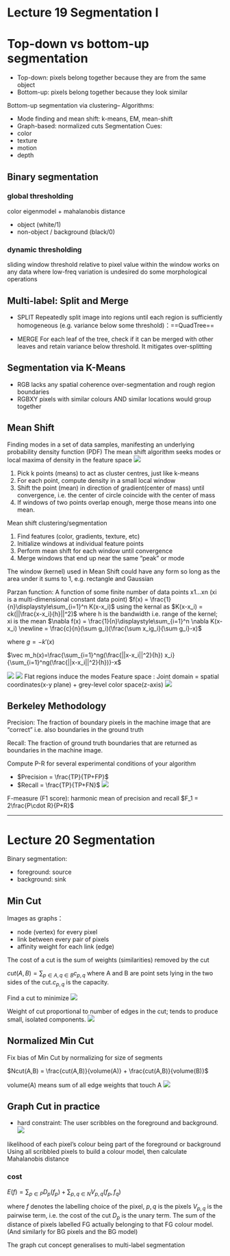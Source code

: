 # Lecture 19 Segmentation I
# Top-down vs bottom-up segmentation
* Top-down: pixels belong together because they are from the same object
* Bottom-up: pixels belong together because they look similar

Bottom-up segmentation via clustering– Algorithms: 
* Mode finding and mean shift: k-means, EM, mean-shift
* Graph-based: normalized cuts 
Segmentation Cues:
* color
* texture
* motion
* depth
## Binary segmentation
### global thresholding
color eigenmodel + mahalanobis distance
* object (white/1)    
* non-object / background (black/0)
### dynamic thresholding
sliding window 
threshold relative to pixel value within the window
works on any data where low-freq variation is undesired
do some morphological operations 

## Multi-label: Split and Merge
* SPLIT
Repeatedly split image into regions until each region is sufficiently homogeneous (e.g. variance below some threshold)：==QuadTree==

* MERGE
For each leaf of the tree, check if it can be merged with other leaves and retain variance below threshold. It mitigates over-splitting

## Segmentation via K-Means
* RGB
lacks any spatial coherence
over-segmentation and rough region boundaries
* RGBXY
pixels with similar colours AND similar locations would group together  

## Mean Shift
Finding modes in a set of data samples, manifesting an underlying probability density function (PDF)
The mean shift algorithm seeks modes or local maxima of density in the feature space
![](\images\mean_shift.png)
1. Pick k points (means) to act as cluster centres, just like k-means
2. For each point, compute density in a small local window
3. Shift the point (mean) in direction of gradient(center of mass) until convergence, i.e. the center of circle coincide with the center of mass
4. If windows of two points overlap enough, merge those means into one mean.

Mean shift clustering/segmentation
1. Find features (color, gradients, texture, etc)
2. Initialize windows at individual feature points
3. Perform mean shift for each window until convergence
4. Merge windows that end up near the same “peak” or mode

The window (kernel) used in Mean Shift could have any form so long as the area under it sums to 1, e.g. rectangle and Gaussian

Parzan function:
A function of some finite number of data points x1…xn 
(xi is a multi-dimensional constant data point)
$f(x) = \frac{1}{n}\displaystyle\sum_{i=1}^n K(x-x_i)$
using the kernal as
$K(x-x_i) = ck(||\frac{x-x_i}{h}||^2)$
where h is the bandwidth i.e. range of the kernel; xi is the mean
$\nabla f(x) =  \frac{1}{n}\displaystyle\sum_{i=1}^n \nabla K(x-x_i) \newline = \frac{c}{n}(\sum g_i)(\frac{\sum x_ig_i}{\sum g_i}-x)$

where $g = -k'(x)$

$\vec m_h(x)=\frac{\sum_{i=1}^ng(\frac{||x-x_i||^2}{h}) x_i}{\sum_{i=1}^ng(\frac{||x-x_i||^2}{h})}-x$

![](\images\mean_shift_procon.png)
![](\images\mean_shift_eg.png)
Flat regions induce the modes
Feature space : Joint domain = spatial coordinates(x-y plane) + grey-level color space(z-axis)
![](\images\mean_shift_eg1.png)

## Berkeley Methodology

Precision:  The fraction of boundary pixels in the machine image that are “correct” i.e. also boundaries in the ground truth

Recall:  The fraction of ground truth boundaries that are returned as boundaries in the machine image.

Compute P-R for several experimental conditions of your algorithm 
* $Precision = \frac{TP}{TP+FP}$ 
* $Recall = \frac{TP}{TP+FN}$ 
![](\images\PRSeg.png)

F-measure (F1 score): harmonic mean of precision and recall
$F_1 = 2\frac{P\cdot R}{P+R}$


---

# Lecture 20 Segmentation
Binary segmentation: 
* foreground: source
* background: sink
## Min Cut
Images as graphs：
* node (vertex) for every pixel
* link between every pair of pixels
* affinity weight for each link (edge)

The cost of a cut is the sum of weights (similarities) removed by the cut

$cut(A,B) = \displaystyle\sum_{p\in A, q\in B}c_{p,q}$
where A and B are point sets lying in the two sides of the cut.$c_{p,q}$ is the capacity.

Find a cut to minimize 
![](\images\mincut.png)

Weight of cut proportional to number of edges in the cut; tends to produce small, isolated components.
![](\images\mincut1.png)

## Normalized Min Cut
Fix bias of Min Cut by normalizing for size of segments

$Ncut(A,B) = \frac{cut(A,B)}{volume(A)} + \frac{cut(A,B)}{volume(B)}$

volume(A) means sum of all edge weights that touch A
![](\images\nmincut.png)


## Graph Cut in practice
* hard constraint: The user scribbles on the foreground and background. 
![](\images\hard.png)

likelihood of each pixel’s colour being part of the foreground or background
Using all scribbled pixels to build a colour model, then calculate 
Mahalanobis distance 
### cost
$E(f) = \displaystyle\sum_{p\in P}D_p(f_p)+\displaystyle\sum_{p,q\in N}V_{p,q}(f_p,f_q)$

where $f$ denotes the labelling choice of the pixel, $p,q$ is the pixels 
$V_{p,q}$ is the pairwise term, i.e. the cost of the cut
$D_p$ is the unary term. The sum of the distance of pixels labelled FG actually belonging to that FG colour model.  (And similarly for BG pixels and the BG model)

The graph cut concept generalises to multi-label segmentation
